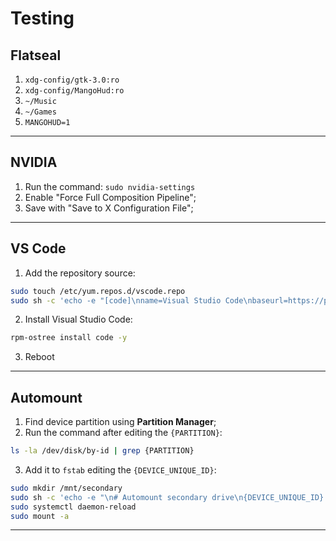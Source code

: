 # Testing

## Flatseal
 1. `xdg-config/gtk-3.0:ro`
 2. `xdg-config/MangoHud:ro`
 3. `~/Music`
 4. `~/Games`
 5. `MANGOHUD=1`
---

## NVIDIA
1. Run the command: `sudo nvidia-settings`
2. Enable "Force Full Composition Pipeline";
3. Save with "Save to X Configuration File";
---

## VS Code
1. Add the repository source:
```bash
sudo touch /etc/yum.repos.d/vscode.repo
sudo sh -c 'echo -e "[code]\nname=Visual Studio Code\nbaseurl=https://packages.microsoft.com/yumrepos/vscode\nenabled=1\ngpgcheck=1\ngpgkey=https://packages.microsoft.com/keys/microsoft.asc" >> /etc/yum.repos.d/vscode.repo'
```
2. Install Visual Studio Code:
```bash
rpm-ostree install code -y
```
3. Reboot
---

## Automount
1. Find device partition using **Partition Manager**;
2. Run the command after editing the `{PARTITION}`:
```bash
ls -la /dev/disk/by-id | grep {PARTITION}
```
3. Add it to `fstab` editing the `{DEVICE_UNIQUE_ID}`:
```bash
sudo mkdir /mnt/secondary
sudo sh -c 'echo -e "\n# Automount secondary drive\n{DEVICE_UNIQUE_ID} /mnt/secondary btrfs subvol=/,noatime,lazytime,commit=120,discard=async,compress-force=zstd:3,space_cache=v2,nofail 0 0" >> /etc/fstab'
sudo systemctl daemon-reload
sudo mount -a
```
---
